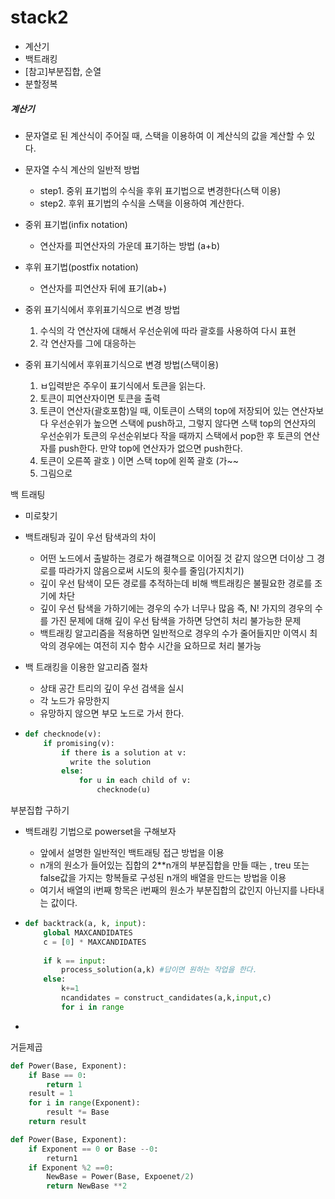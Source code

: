 # stack2

- 계산기
- 백트래킹
- [참고]부분집합, 순열
- 분할정복



##### 계산기

- 문자열로 된 계산식이 주어질 때, 스택을 이용하여 이 계산식의 값을 계산할 수 있다.
- 문자열 수식 계산의 일반적 방법
  - step1. 중위 표기법의 수식을 후위 표기법으로 변경한다(스택 이용)
  - step2. 후위 표기법의 수식을 스택을 이용하여 계산한다.
- 중위 표기법(infix notation)
  - 연산자를 피연산자의 가운데 표기하는 방법 (a+b)
- 후위 표기법(postfix notation)
  - 연산자를 피연산자 뒤에 표기(ab+)



- 중위 표기식에서 후위표기식으로 변경 방법
  1. 수식의 각 연산자에 대해서 우선순위에 따라 괄호를 사용하여 다시 표현
  2. 각 연산자를 그에 대응하는 



- 중위 표기식에서 후위표기식으로 변경 방법(스택이용)
  1. ㅂ입력받은 주우이 표기식에서 토큰을 읽는다.
  2. 토큰이 피연산자이면 토큰을 출력
  3. 토큰이 연산자(괄호포함)일 때, 이토큰이 스택의 top에 저장되어 있는 연산자보다 우선순위가 높으면 스택에 push하고, 그렇지 않다면 스택 top의 연산자의 우선순위가 토큰의 우선순위보다 작을 때까지 스택에서 pop한 후 토큰의 연산자를 push한다. 만약 top에 연산자가 없으면 push한다.
  4. 토큰이 오른쪽 괄호 ) 이면 스택 top에 왼쪽 괄호 (가~~
  5. 그림으로









백 트래팅

- 미로찾기

- 백트래팅과 깊이 우선 탐색과의 차이

  - 어떤 노드에서 출발하는 경로가 해결책으로 이어질 것 같지 않으면 더이상 그 경로를 따라가지 않음으로써 시도의 횟수를 줄임(가지치기)
  - 깊이 우선 탐색이 모든 경로를 추적하는데 비해 백트래킹은 불필요한 경로를 조기에 차단
  - 깊이 우선 탐색을 가하기에는 경우의 수가 너무나 많음 즉, N! 가지의 경우의 수를 가진 문제에 대해 깊이 우선 탐색을 가하면 당연히 처리 불가능한 문제
  - 백트래킹 알고리즘을 적용하면 일반적으로 경우의 수가 줄어들지만 이역시 최악의 경우에는 여전히 지수 함수 시간을 요하므로 처리 불가능

- 백 트래킹을 이용한 알고리즘 절차

  - 상태 공간 트리의 깊이 우선 검색을 실시
  - 각 노드가 유망한지
  - 유망하지 않으면 부모 노드로 가서 한다.

- ```python
  def checknode(v): 
      if promising(v):
          if there is a solution at v:
          	write the solution
          else:
              for u in each child of v:
                  checknode(u)
  ```



부분집합 구하기

- 백트래킹 기법으로 powerset을 구해보자
  - 앞에서 설명한 일반적인 백트래팅 접근 방법을 이용
  - n개의 원소가 들어있는 집합의 2**n개의 부분집합을 만들 때는 , treu 또는 false값을 가지는 항복들로 구성된 n개의 배열을 만드는 방법을 이용
  - 여기서 배열의 i번째 항목은 i번째의 원소가 부분집합의 값인지 아닌지를 나타내는 값이다.

- ```python
  def backtrack(a, k, input):
      global MAXCANDIDATES
      c = [0] * MAXCANDIDATES
      
      if k == input:
          process_solution(a,k) #답이면 원하는 작업을 한다.
      else:
          k+=1
          ncandidates = construct_candidates(a,k,input,c)
          for i in range
  ```

- 



거듣제곱

```python
def Power(Base, Exponent):
    if Base == 0:
        return 1
    result = 1	
    for i in range(Exponent):
        result *= Base
    return result
```

```python
def Power(Base, Exponent):
    if Exponent == 0 or Base --0:
        return1
    if Exponent %2 ==0:
        NewBase = Power(Base, Expoenet/2)
        return NewBase **2
    
```

